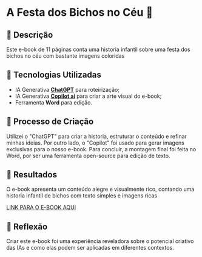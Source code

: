 # A Festa dos Bichos no Céu 🌌

## 📒 Descrição
Este e-book de 11 páginas conta uma historia infantil sobre uma festa dos bichos no céu com bastante imagens coloridas

## 🤖 Tecnologias Utilizadas
- IA Generativa **[ChatGPT](https://chat.openai.com)** para roteirização;
- IA Generativa **[Copilot ai]((https://copilot.cloud.microsoft/))** para criar a arte visual do e-book;
- Ferramenta **Word** para edição.

## 🧐 Processo de Criação
Utilizei o "ChatGPT" para criar a historia, estruturar o conteúdo e refinar minhas ideias. Por outro lado, o "Copilot" foi usado para gerar imagens exclusivas para o nosso e-book. Para concluir, a montagem final foi feita no Word, por ser uma ferramenta open-source para edição de texto.

## 🚀 Resultados
O e-book apresenta um conteúdo alegre e visualmente rico, contando uma historia infantil de bichos com texto simples e imagens ricas

[LINK PARA O E-BOOK AQUI]()

## 💭 Reflexão
Criar este e-book foi uma experiência reveladora sobre o potencial criativo das IAs e como elas podem ser aplicadas em diferentes contextos.

